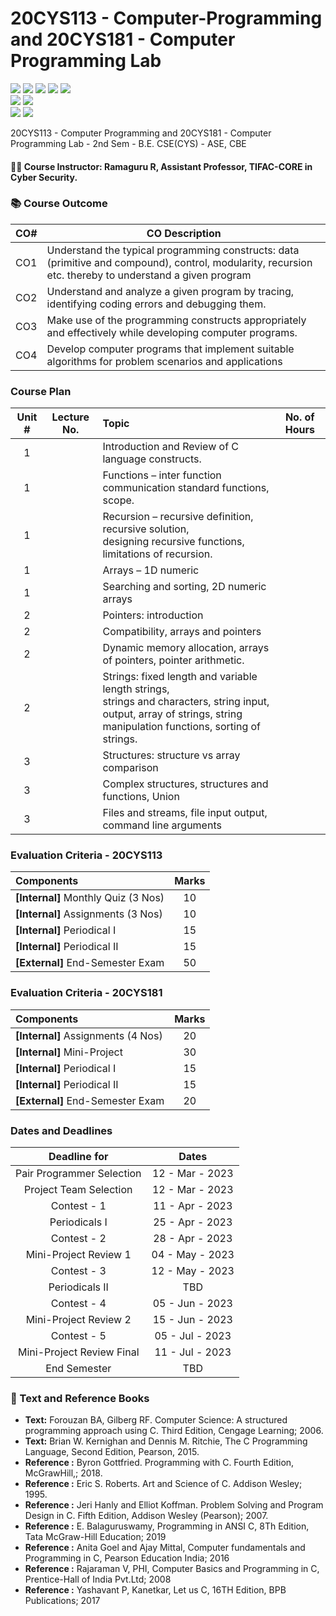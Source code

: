 # 20CYS113 - Computer-Programming and 20CYS181 - Computer Programming Lab 
![](https://img.shields.io/badge/Batch-22CYS-lightgreen) ![](https://img.shields.io/badge/UG-blue) ![](https://img.shields.io/badge/Subject-CP-blue)
![](https://img.shields.io/badge/-HPOJ-brown) ![](https://img.shields.io/badge/Additional_Coverage-Code_Review-purple)  <br/>
![](https://img.shields.io/badge/Lecture-3-orange) ![](https://img.shields.io/badge/Credits-3-orange) <br/>
![](https://img.shields.io/badge/Practical-3-orange) ![](https://img.shields.io/badge/Credits-1-orange) 

20CYS113 - Computer Programming and 20CYS181 - Computer Programming Lab - 2nd Sem - B.E. CSE(CYS) - ASE, CBE

#### :teacher: Course Instructor:  Ramaguru R, Assistant Professor, TIFAC-CORE in Cyber Security.



### :books: Course Outcome

| CO#  | CO Description |
|------|----------------|
| CO1 | Understand the typical programming constructs: data (primitive and compound), control, modularity, recursion etc. thereby to understand a given program |
| CO2 | Understand and analyze a given program by tracing, identifying coding errors and debugging them. |
| CO3 | Make use of the programming constructs appropriately and effectively while developing computer programs. |
| CO4 | Develop computer programs that implement suitable algorithms for problem scenarios and applications |


### Course Plan

| Unit # | Lecture No. | Topic | No. of Hours |
|:------:|:-----------:|:-------|:------------:|
|    1   |             | Introduction and Review of C language constructs. |   |
|    1   |             | Functions – inter function communication standard functions, scope. | | 
|    1   |             | Recursion – recursive definition, recursive solution, <br/> designing recursive functions, limitations of recursion.  | | 
|   1    |             | Arrays – 1D numeric    | |
|   1    |             | Searching and sorting, 2D numeric arrays | |
|   2    |             | Pointers: introduction |  |
|   2    |             | Compatibility, arrays and pointers |  |
|   2    |             | Dynamic memory allocation, arrays of pointers, pointer arithmetic. |
|   2    |             | Strings: fixed length and variable length strings, <br/> strings and characters, string input, <br/> output, array of strings, string manipulation functions, sorting of strings. | | 
|   3    |             | Structures: structure vs array comparison | |
|   3    |             | Complex structures, structures and functions, Union | |
|   3    |             | Files and streams, file input output, command line arguments | |

### Evaluation Criteria - 20CYS113

| Components | Marks |
|:----------|:-----:|
| **[Internal]** Monthly Quiz (3 Nos) | 10 |
| **[Internal]** Assignments (3 Nos) | 10 |
| **[Internal]** Periodical I | 15 |
| **[Internal]** Periodical II | 15 |
| **[External]** End-Semester Exam | 50 |

### Evaluation Criteria - 20CYS181

| Components | Marks |
|:----------|:-----:|
| **[Internal]** Assignments (4 Nos) | 20 |
| **[Internal]** Mini-Project | 30 |
| **[Internal]** Periodical I | 15 |
| **[Internal]** Periodical II | 15 |
| **[External]** End-Semester Exam | 20 |

### Dates and Deadlines

| Deadline for | Dates |
|:------------:|:-----:|
| Pair Programmer Selection | 12 - Mar - 2023 |
| Project Team Selection | 12 - Mar - 2023 |
| Contest - 1 | 11 - Apr - 2023 |
| Periodicals I | 25 - Apr - 2023 |
| Contest - 2 | 28 - Apr - 2023 |
| Mini-Project Review 1 | 04 - May - 2023 |
| Contest - 3 | 12 - May - 2023 |
| Periodicals II | TBD |
| Contest - 4 | 05 - Jun - 2023 |
| Mini-Project Review 2 | 15 - Jun - 2023 |
| Contest - 5 | 05 - Jul - 2023 |
| Mini-Project Review Final | 11 - Jul - 2023 |
| End Semester | TBD |

### :green_book: Text and Reference Books
 - **Text:** Forouzan BA, Gilberg RF. Computer Science: A structured programming approach using C. Third Edition, Cengage Learning; 2006.
 - **Text:** Brian W. Kernighan and Dennis M. Ritchie, The C Programming Language, Second Edition, Pearson, 2015.
 - **Reference :** Byron Gottfried. Programming with C. Fourth Edition, McGrawHill,; 2018.
 - **Reference :** Eric S. Roberts. Art and Science of C. Addison Wesley; 1995.
 - **Reference :** Jeri Hanly and Elliot Koffman. Problem Solving and Program Design in C. Fifth Edition, Addison Wesley (Pearson); 2007.
 - **Reference :** E. Balaguruswamy, Programming in ANSI C, 8Th Edition, Tata McGraw-Hill Education; 2019 
 - **Reference :** Anita Goel and Ajay Mittal, Computer fundamentals and Programming in C, Pearson Education India; 2016
 - **Reference :** Rajaraman V, PHI, Computer Basics and Programming in C, Prentice-Hall of India Pvt.Ltd; 2008
 - **Reference :** Yashavant P, Kanetkar, Let us C, 16TH Edition, BPB Publications; 2017
